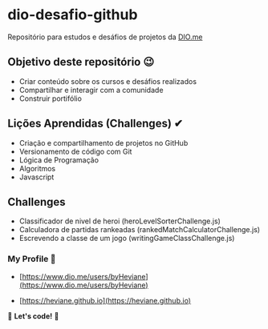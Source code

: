 # dio-desafio-github

Repositório para estudos e desáfios de projetos da [DIO.me](https://web.dio.me/)

## Objetivo deste repositório 😉

- Criar conteúdo sobre os cursos e desáfios realizados
- Compartilhar e interagir com a comunidade
- Construir portifólio

## Lições Aprendidas (Challenges) ✔

- Criação e compartilhamento de projetos no GitHub
- Versionamento de código com Git
- Lógica de Programação
- Algoritmos
- Javascript

## Challenges

- Classificador de nivel de heroi (heroLevelSorterChallenge.js)
- Calculadora de partidas rankeadas (rankedMatchCalculatorChallenge.js)
- Escrevendo a classe de um jogo (writingGameClassChallenge.js)

### My Profile 👀

- [https://www.dio.me/users/byHeviane](https://www.dio.me/users/byHeviane)

- [https://heviane.github.io](https://heviane.github.io)

🚀 **Let's code!** 🚀
